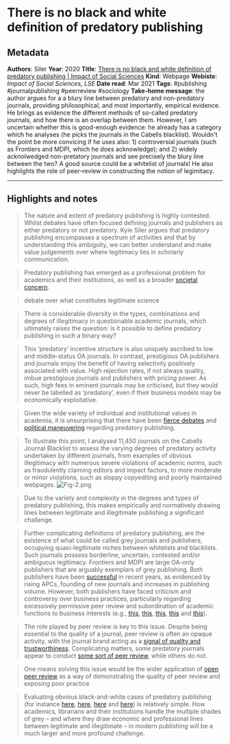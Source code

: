 # There is no black and white definition of predatory publishing

## Metadata

**Authors**: Siler
**Year**: 2020
**Title**: [There is no black and white definition of predatory publishing | Impact of Social Sciences](https://blogs.lse.ac.uk/impactofsocialsciences/2020/05/13/there-is-no-black-and-white-definition-of-predatory-publishing/)
**Kind**: Webpage
**Webiste**: *Impact of Social Sciences, LSE*
**Date read**: Mar 2021
**Tags**: #publishing #journalpublishing #peerreview #sociology 
**Take-home message**: the author argues for a a blury line between predatory and non-predatory journals, providing philosophical, and most importantly, empirical evidence. He brings as evidence the different methods of so-called predatory journals, and how there is an overlap between them. However, I am uncertain whether this is good-enough evidence: he already has a category which he analyses (he picks the journals in the Cabells blacklist). Wouldn't the point be more convicing if he uses also: 1) controversial journals (such as Frontiers and MDPI, which he does acknowledge); and 2) widely acknolwedged non-pretatory journals and see precisely the blury line between the two? A good source could be a whitelist of journals!
He also highlights the role of peer-review in constructing the notion of legimitacy. 

---

## Highlights and notes


> The nature and extent of predatory publishing is highly contested. Whilst debates have often focused defining journals and publishers as either predatory or not predatory. Kyle Siler argues that predatory publishing encompasses a spectrum of activities and that by understanding this ambiguity, we can better understand and make value judgements over where legitimacy lies in scholarly communication.

> Predatory publishing has emerged as a professional problem for academics and their institutions, as well as a broader [societal concern](https://www.nature.com/articles/d41586-018-06048-2).

> debate over what constitutes legitimate science

>  There is considerable diversity in the types, combinations and degrees of illegitimacy in questionable academic journals, which ultimately raises the question: is it possible to define predatory publishing in such a binary way?

>  This ‘predatory’ incentive structure is also uniquely ascribed to low and middle-status OA journals. In contrast, prestigious OA publishers and journals enjoy the benefit of having selectivity positively associated with value. High rejection rates, if not always quality, imbue prestigious journals and publishers with pricing power. As such, high fees in eminent journals may be criticised, but they would never be labelled as ‘predatory’, even if their business models may be economically exploitative.

>  Given the wide variety of individual and institutional values in academia, it is unsurprising that there have been [fierce debates](https://www.triple-c.at/index.php/tripleC/article/view/867) and [political maneuvering](https://www.chronicle.com/article/Why-Beall-s-List-Died-/241171) regarding predatory publishing.

>  To illustrate this point, I analysed 11,450 journals on the Cabells Journal Blacklist to assess the varying degrees of predatory activity undertaken by different journals, from examples of obvious illegitimacy with numerous severe violations of academic norms, such as fraudulently claiming editors and impact factors, to more moderate or minor violations, such as sloppy copyediting and poorly maintained webpages.
![Fig-2.png](Fig-2.png)

>  Due to the variety and complexity in the degrees and types of predatory publishing, this makes empirically and normatively drawing lines between legitimate and illegitimate publishing a significant challenge.

>  Further complicating definitions of predatory publishing, are the existence of what could be called grey journals and publishers, occupying quasi-legitimate niches between whitelists and blacklists. Such journals possess borderline, uncertain, contested and/or ambiguous legitimacy. Frontiers and MDPI are large OA-only publishers that are arguably exemplars of grey publishing. Both publishers have been [successful](https://danbrockington.com/2019/12/04/an-open-letter-to-mdpi-publishing/) in recent years, as evidenced by rising APCs, founding of new journals and increases in publishing volume. However, both publishers have faced criticism and controversy over business practices, particularly regarding excessively permissive peer review and subordination of academic functions to business interests (e.g., [this](https://www.sciencemag.org/news/2015/05/open-access-publisher-sacks-31-editors-amid-fierce-row-over-independence), [this](https://www.sciencemag.org/news/2018/09/open-access-editors-resign-after-alleged-pressure-publish-mediocre-papers), [this](https://transformativelearning.nl/2018/12/04/publish-and-perish-how-the-commodification-of-scientific-publishing-is-undermining-both-science-and-the-public-good/), [this](http://deevybee.blogspot.com/2015/06/my-collapse-of-confidence-in-frontiers.html) and [this](https://twitter.com/bmwiernik/status/1234247737476030465)).

>  The role played by peer review is key to this issue. Despite being essential to the quality of a journal, peer review is often an opaque activity, with the journal brand acting as a [signal of quality and trustworthiness](https://academic.oup.com/sf/article-abstract/93/1/355/2338228). Complicating matters, some predatory journals appear to conduct [some sort of peer review](https://www.nature.com/articles/d41586-020-00709-x), while others do not.

>  One means solving this issue would be the wider application of [open peer review](https://www.nature.com/articles/d41586-019-00500-7) as a way of demonstrating the quality of peer review and exposing poor practice

>  Evaluating obvious black-and-white cases of predatory publishing (for instance [here](https://gizmodo.com/sketchy-science-journal-publishes-article-titled-whats-1842924936), [here](https://www.sciencemag.org/news/2019/04/us-judge-rules-deceptive-publisher-should-pay-501-million-damages), [here](https://boingboing.net/2017/11/20/predatory-journals.html) and [here](https://www.vox.com/2014/11/21/7259207/scientific-paper-scam)) is relatively simple. How academics, librarians and their institutions handle the multiple shades of grey – and where they draw economic and professional lines between legitimate and illegitimate – in modern publishing will be a much larger and more profound challenge.